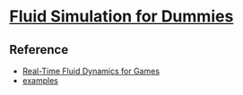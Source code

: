 # [Fluid Simulation for Dummies](https://mikeash.com/pyblog/fluid-simulation-for-dummies.html)

## Reference

- [Real-Time Fluid Dynamics for Games](https://www.dgp.toronto.edu/public_user/stam/reality/Research/pdf/GDC03.pdf)
- [examples](https://www.memo.tv/works/msafluid/)
